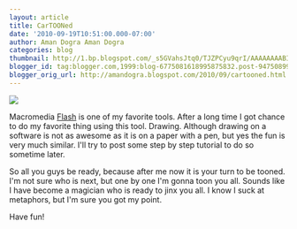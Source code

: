 ```yaml
---
layout: article
title: CarTOONed
date: '2010-09-19T10:51:00.000-07:00'
author: Aman Dogra Aman Dogra
categories: blog
thumbnail: http://1.bp.blogspot.com/_s5GVahsJtq0/TJZPCyu9qrI/AAAAAAAABIc/AR2hFMpE8Hs/s72-c/ad.png
blogger_id: tag:blogger.com,1999:blog-6775081618995875832.post-947508998893927862
blogger_orig_url: http://amandogra.blogspot.com/2010/09/cartooned.html
---
```

[![](http://1.bp.blogspot.com/_s5GVahsJtq0/TJZPCyu9qrI/AAAAAAAABIc/AR2hFMpE8Hs/s320/ad.png)](http://1.bp.blogspot.com/_s5GVahsJtq0/TJZPCyu9qrI/AAAAAAAABIc/AR2hFMpE8Hs/s1600/ad.png)

<!--more-->

Macromedia [Flash](http://www.adobe.com/products/flash/) is one of my
favorite tools. After a long time I got chance to do my favorite thing
using this tool. Drawing. Although drawing on a software is not as
awesome as it is on a paper with a pen, but yes the fun is very much
similar. I'll try to post some step by step tutorial to do so sometime
later.

So all you guys be ready, because after me now it is your turn to be
tooned. I'm not sure who is next, but one by one I'm gonna toon you all.
Sounds like I have become a magician who is ready to jinx you all. I
know I suck at metaphors, but I'm sure you got my point.

Have fun!
